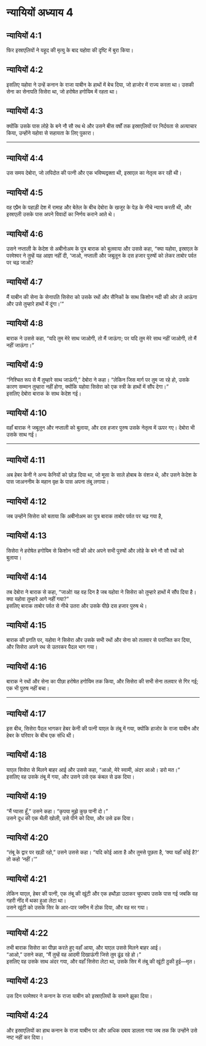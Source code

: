 # न्यायियों अध्याय 4

## न्यायियों 4:1

फिर इस्राएलियों ने यहूद की मृत्यु के बाद यहोवा की दृष्टि में बुरा किया।

## न्यायियों 4:2

इसलिए यहोवा ने उन्हें कनान के राजा याबीन के हाथों में बेच दिया, जो हाजोर में राज्य करता था। उसकी सेना का सेनापति सिसेरा था, जो हरोषेत हगोयिम में रहता था।

## न्यायियों 4:3

क्योंकि उसके पास लोहे के बने नौ सौ रथ थे और उसने बीस वर्षों तक इस्राएलियों पर निर्दयता से अत्याचार किया, उन्होंने यहोवा से सहायता के लिए पुकारा।

---

## न्यायियों 4:4

उस समय देबोरा, जो लपिदोत की पत्नी और एक भविष्यद्वक्ता थी, इस्राएल का नेतृत्व कर रही थी।

## न्यायियों 4:5

वह एप्रैम के पहाड़ी देश में रामाह और बेतेल के बीच देबोरा के खजूर के पेड़ के नीचे न्याय करती थी, और इस्राएली उसके पास अपने विवादों का निर्णय कराने आते थे।

## न्यायियों 4:6

उसने नप्ताली के केदेश से अबीनोअम के पुत्र बाराक को बुलवाया और उससे कहा, “क्या यहोवा, इस्राएल के परमेश्वर ने तुम्हें यह आज्ञा नहीं दी, ‘जाओ, नप्ताली और जबूलून के दस हजार पुरुषों को लेकर ताबोर पर्वत पर चढ़ जाओ?

## न्यायियों 4:7

मैं याबीन की सेना के सेनापति सिसेरा को उसके रथों और सैनिकों के साथ किशोन नदी की ओर ले आऊंगा और उसे तुम्हारे हाथों में दूंगा।’”

## न्यायियों 4:8

बाराक ने उससे कहा, “यदि तुम मेरे साथ जाओगी, तो मैं जाऊंगा; पर यदि तुम मेरे साथ नहीं जाओगी, तो मैं नहीं जाऊंगा।”

## न्यायियों 4:9

“निश्चित रूप से मैं तुम्हारे साथ जाऊंगी,” देबोरा ने कहा। “लेकिन जिस मार्ग पर तुम जा रहे हो, उसके कारण सम्मान तुम्हारा नहीं होगा, क्योंकि यहोवा सिसेरा को एक स्त्री के हाथों में सौंप देगा।”  
इसलिए देबोरा बाराक के साथ केदेश गई।

## न्यायियों 4:10

वहाँ बाराक ने जबूलून और नप्ताली को बुलाया, और दस हजार पुरुष उसके नेतृत्व में ऊपर गए। देबोरा भी उसके साथ गई।

---

## न्यायियों 4:11

अब हेबर केनी ने अन्य केनियों को छोड़ दिया था, जो मूसा के साले होबाब के वंशज थे, और उसने केदेश के पास जाअननीम के महान वृक्ष के पास अपना तंबू लगाया।

## न्यायियों 4:12

जब उन्होंने सिसेरा को बताया कि अबीनोअम का पुत्र बाराक ताबोर पर्वत पर चढ़ गया है,

## न्यायियों 4:13

सिसेरा ने हरोषेत हगोयिम से किशोन नदी की ओर अपने सभी पुरुषों और लोहे के बने नौ सौ रथों को बुलाया।

## न्यायियों 4:14

तब देबोरा ने बाराक से कहा, “जाओ! यह वह दिन है जब यहोवा ने सिसेरा को तुम्हारे हाथों में सौंप दिया है। क्या यहोवा तुम्हारे आगे नहीं गया?”  
इसलिए बाराक ताबोर पर्वत से नीचे उतरा और उसके पीछे दस हजार पुरुष थे।

## न्यायियों 4:15

बाराक की प्रगति पर, यहोवा ने सिसेरा और उसके सभी रथों और सेना को तलवार से पराजित कर दिया, और सिसेरा अपने रथ से उतरकर पैदल भाग गया।

## न्यायियों 4:16

बाराक ने रथों और सेना का पीछा हरोषेत हगोयिम तक किया, और सिसेरा की सभी सेना तलवार से गिर गई; एक भी पुरुष नहीं बचा।

---

## न्यायियों 4:17

इस बीच, सिसेरा पैदल भागकर हेबर केनी की पत्नी याएल के तंबू में गया, क्योंकि हाजोर के राजा याबीन और हेबर के परिवार के बीच एक संधि थी।

## न्यायियों 4:18

याएल सिसेरा से मिलने बाहर आई और उससे कहा, “आओ, मेरे स्वामी, अंदर आओ। डरो मत।”  
इसलिए वह उसके तंबू में गया, और उसने उसे एक कंबल से ढक दिया।

## न्यायियों 4:19

“मैं प्यासा हूँ,” उसने कहा। “कृपया मुझे कुछ पानी दो।”  
उसने दूध की एक थैली खोली, उसे पीने को दिया, और उसे ढक दिया।

## न्यायियों 4:20

“तंबू के द्वार पर खड़ी रहो,” उसने उससे कहा। “यदि कोई आता है और तुमसे पूछता है, ‘क्या यहाँ कोई है?’ तो कहो ‘नहीं।’”

## न्यायियों 4:21

लेकिन याएल, हेबर की पत्नी, एक तंबू की खूंटी और एक हथौड़ा उठाकर चुपचाप उसके पास गई जबकि वह गहरी नींद में थका हुआ लेटा था।  
उसने खूंटी को उसके सिर के आर-पार जमीन में ठोक दिया, और वह मर गया।

---

## न्यायियों 4:22

तभी बाराक सिसेरा का पीछा करते हुए वहाँ आया, और याएल उससे मिलने बाहर आई।  
“आओ,” उसने कहा, “मैं तुम्हें वह आदमी दिखाऊंगी जिसे तुम ढूंढ रहे हो।”  
इसलिए वह उसके साथ अंदर गया, और वहाँ सिसेरा लेटा था, उसके सिर में तंबू की खूंटी ठुकी हुई—मृत।

## न्यायियों 4:23

उस दिन परमेश्वर ने कनान के राजा याबीन को इस्राएलियों के सामने झुका दिया।

## न्यायियों 4:24

और इस्राएलियों का हाथ कनान के राजा याबीन पर और अधिक दबाव डालता गया जब तक कि उन्होंने उसे नष्ट नहीं कर दिया।
